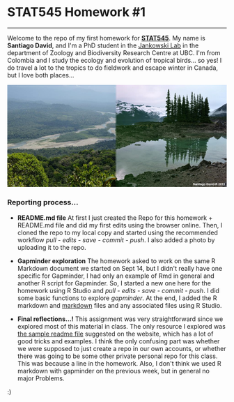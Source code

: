 # STAT545 Homework #1
--------------------------------

Welcome to the repo of my first homework for [**STAT545**](http://stat545.com). My name is **Santiago David**, and I'm a PhD student in the [Jankowski Lab](http://www.zoology.ubc.ca/~jankowsk/) in the department of Zoology and Biodiversity Research Centre at UBC. I'm from Colombia and I study the ecology and evolution of tropical birds... so yes! I do travel a lot to the tropics to do fieldwork and escape winter in Canada, but I love both places...

![](Photo1SD.jpg)



### Reporting process...

- **README.md file** At first I just created the Repo for this homework + README.md file and did my first edits using the browser online. Then, I cloned the repo to my local copy and started using the recommended workflow *pull - edits - save - commit - push*. I also added a photo by uploading it to the repo.

- **Gapminder exploration** The homework asked to work on the same R Markdown document we started on Sept 14, but I didn't really have one specific for Gapminder, I had only an example of Rmd in general and another R script for Gapminder. So, I started a new one here for the homework using R Studio and *pull - edits - save - commit - push*. I did some basic functions to explore *gapminder*. At the end, I added the R markdown and [markdown](https://github.com/santiagodr/STAT545_hw_David_Santiago/blob/master/hw01/hw01_gapminder.md) files and any associated files using R Studio.

- **Final reflections...!** This assignment was very straightforward since we explored most of this material in class. The only resource I explored was [the sample readme file](https://github.com/STAT545-UBC/STAT545-UBC.github.io/blob/master/hw01_sample_readme.md) suggested on the website, which has a lot of good tricks and examples.
I think the only confusing part was whether we were supposed to just create a repo in our own accounts, or whether there was going to be some other private personal repo for this class. This was because a line in the homework. Also, I don't think we used R markdown with gapminder on the previous week, but in general no major Problems.

:)









